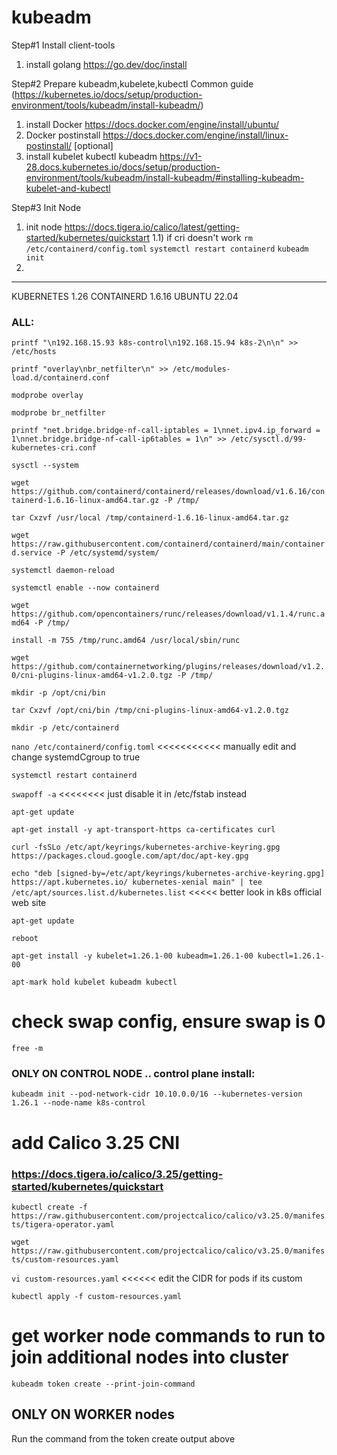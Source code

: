 # kubeadm

Step#1
Install client-tools

1) install golang https://go.dev/doc/install

Step#2
Prepare kubeadm,kubelete,kubectl 
Common guide (https://kubernetes.io/docs/setup/production-environment/tools/kubeadm/install-kubeadm/)
1) install Docker https://docs.docker.com/engine/install/ubuntu/
2) Docker postinstall https://docs.docker.com/engine/install/linux-postinstall/ [optional]
3) install kubelet kubectl kubeadm https://v1-28.docs.kubernetes.io/docs/setup/production-environment/tools/kubeadm/install-kubeadm/#installing-kubeadm-kubelet-and-kubectl

Step#3
Init Node
1) init node https://docs.tigera.io/calico/latest/getting-started/kubernetes/quickstart
  1.1) if cri doesn't work
     `rm /etc/containerd/config.toml`
     `systemctl restart containerd`
     `kubeadm init`
2)  


---------------------------------------------------------------------------------------------------

KUBERNETES 1.26
CONTAINERD 1.6.16
UBUNTU 22.04

### ALL: 

`printf "\n192.168.15.93 k8s-control\n192.168.15.94 k8s-2\n\n" >> /etc/hosts`

`printf "overlay\nbr_netfilter\n" >> /etc/modules-load.d/containerd.conf`

`modprobe overlay`

`modprobe br_netfilter`

`printf "net.bridge.bridge-nf-call-iptables = 1\nnet.ipv4.ip_forward = 1\nnet.bridge.bridge-nf-call-ip6tables = 1\n" >> /etc/sysctl.d/99-kubernetes-cri.conf`

`sysctl --system`

`wget https://github.com/containerd/containerd/releases/download/v1.6.16/containerd-1.6.16-linux-amd64.tar.gz -P /tmp/`

`tar Cxzvf /usr/local /tmp/containerd-1.6.16-linux-amd64.tar.gz`

`wget https://raw.githubusercontent.com/containerd/containerd/main/containerd.service -P /etc/systemd/system/`

`systemctl daemon-reload`

`systemctl enable --now containerd`

`wget https://github.com/opencontainers/runc/releases/download/v1.1.4/runc.amd64 -P /tmp/`

`install -m 755 /tmp/runc.amd64 /usr/local/sbin/runc`

`wget https://github.com/containernetworking/plugins/releases/download/v1.2.0/cni-plugins-linux-amd64-v1.2.0.tgz -P /tmp/`

`mkdir -p /opt/cni/bin`

`tar Cxzvf /opt/cni/bin /tmp/cni-plugins-linux-amd64-v1.2.0.tgz`


`mkdir -p /etc/containerd`

`nano /etc/containerd/config.toml`   <<<<<<<<<<< manually edit and change systemdCgroup to true

`systemctl restart containerd`

`swapoff -a`  <<<<<<<< just disable it in /etc/fstab instead

`apt-get update`

`apt-get install -y apt-transport-https ca-certificates curl`


`curl -fsSLo /etc/apt/keyrings/kubernetes-archive-keyring.gpg https://packages.cloud.google.com/apt/doc/apt-key.gpg`

`echo "deb [signed-by=/etc/apt/keyrings/kubernetes-archive-keyring.gpg] https://apt.kubernetes.io/ kubernetes-xenial main" | tee /etc/apt/sources.list.d/kubernetes.list` <<<<< better look in k8s official web site


`apt-get update`

`reboot`

`apt-get install -y kubelet=1.26.1-00 kubeadm=1.26.1-00 kubectl=1.26.1-00`

`apt-mark hold kubelet kubeadm kubectl`

# check swap config, ensure swap is 0
`free -m`


### ONLY ON CONTROL NODE .. control plane install:
`kubeadm init --pod-network-cidr 10.10.0.0/16 --kubernetes-version 1.26.1 --node-name k8s-control`


# add Calico 3.25 CNI 
### https://docs.tigera.io/calico/3.25/getting-started/kubernetes/quickstart
`kubectl create -f https://raw.githubusercontent.com/projectcalico/calico/v3.25.0/manifests/tigera-operator.yaml`

`wget https://raw.githubusercontent.com/projectcalico/calico/v3.25.0/manifests/custom-resources.yaml`

`vi custom-resources.yaml` <<<<<< edit the CIDR for pods if its custom

`kubectl apply -f custom-resources.yaml`

# get worker node commands to run to join additional nodes into cluster

`kubeadm token create --print-join-command`


## ONLY ON WORKER nodes
Run the command from the token create output above
